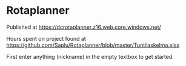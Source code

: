 # Rotaplanner
Published at https://dcrotaplanner.z16.web.core.windows.net/

Hours spent on project found at https://github.com/Saplu/Rotaplanner/blob/master/Tuntilaskelma.xlsx

First enter anything (nickname) in the empty textbox to get started.
